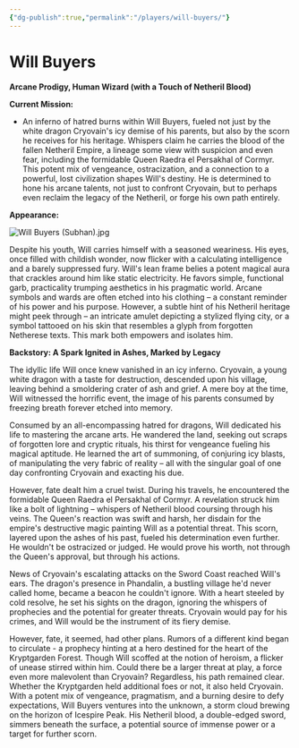 ```yaml
---
{"dg-publish":true,"permalink":"/players/will-buyers/"}
---
```


# Will Buyers

**Arcane Prodigy, Human Wizard (with a Touch of Netheril Blood)**

**Current Mission:**

* An inferno of hatred burns within Will Buyers, fueled not just by the white dragon Cryovain's icy demise of his parents, but also by the scorn he receives for his heritage. Whispers claim he carries the blood of the fallen Netheril Empire, a lineage some view with suspicion and even fear, including the formidable Queen Raedra el Persakhal of Cormyr. This potent mix of vengeance, ostracization, and a connection to a powerful, lost civilization shapes Will's destiny. He is determined to hone his arcane talents, not just to confront Cryovain, but to perhaps even reclaim the legacy of the Netheril, or forge his own path entirely.

**Appearance:**

![Will Buyers (Subhan).jpg](/img/user/Images/Characters/Player%20Characters/Will%20Buyers%20(Subhan).jpg)

Despite his youth, Will carries himself with a seasoned weariness. His eyes, once filled with childish wonder, now flicker with a calculating intelligence and a barely suppressed fury. Will's lean frame belies a potent magical aura that crackles around him like static electricity. He favors simple, functional garb, practicality trumping aesthetics in his pragmatic world. Arcane symbols and wards are often etched into his clothing – a constant reminder of his power and his purpose. However, a subtle hint of his Netheril heritage might peek through – an intricate amulet depicting a stylized flying city, or a symbol tattooed on his skin that resembles a glyph from forgotten Netherese texts. This mark both empowers and isolates him.

**Backstory: A Spark Ignited in Ashes, Marked by Legacy**

The idyllic life Will once knew vanished in an icy inferno. Cryovain, a young white dragon with a taste for destruction, descended upon his village, leaving behind a smoldering crater of ash and grief. A mere boy at the time, Will witnessed the horrific event, the image of his parents consumed by freezing breath forever etched into memory.

Consumed by an all-encompassing hatred for dragons, Will dedicated his life to mastering the arcane arts. He wandered the land, seeking out scraps of forgotten lore and cryptic rituals, his thirst for vengeance fueling his magical aptitude. He learned the art of summoning, of conjuring icy blasts, of manipulating the very fabric of reality – all with the singular goal of one day confronting Cryovain and exacting his due.

However, fate dealt him a cruel twist. During his travels, he encountered the formidable Queen Raedra el Persakhal of Cormyr. A revelation struck him like a bolt of lightning – whispers of Netheril blood coursing through his veins. The Queen's reaction was swift and harsh, her disdain for the empire's destructive magic painting Will as a potential threat. This scorn, layered upon the ashes of his past, fueled his determination even further. He wouldn't be ostracized or judged. He would prove his worth, not through the Queen's approval, but through his actions.

News of Cryovain's escalating attacks on the Sword Coast reached Will's ears. The dragon's presence in Phandalin, a bustling village he'd never called home, became a beacon he couldn't ignore. With a heart steeled by cold resolve, he set his sights on the dragon, ignoring the whispers of prophecies and the potential for greater threats. Cryovain would pay for his crimes, and Will would be the instrument of its fiery demise.

However, fate, it seemed, had other plans. Rumors of a different kind began to circulate - a prophecy hinting at a hero destined for the heart of the Kryptgarden Forest. Though Will scoffed at the notion of heroism, a flicker of unease stirred within him. Could there be a larger threat at play, a force even more malevolent than Cryovain? Regardless, his path remained clear. Whether the Kryptgarden held additional foes or not, it also held Cryovain. With a potent mix of vengeance, pragmatism, and a burning desire to defy expectations, Will Buyers ventures into the unknown, a storm cloud brewing on the horizon of Icespire Peak. His Netheril blood, a double-edged sword, simmers beneath the surface, a potential source of immense power or a target for further scorn.


